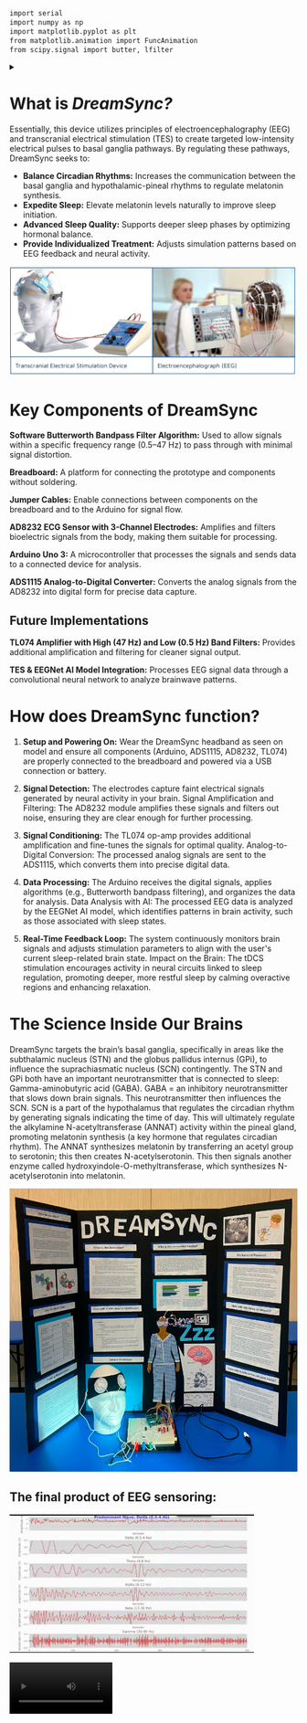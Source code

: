 ```
import serial
import numpy as np
import matplotlib.pyplot as plt
from matplotlib.animation import FuncAnimation
from scipy.signal import butter, lfilter
```
<details>

<summary> </summary>

```
import serial
import numpy as np
import matplotlib.pyplot as plt
from matplotlib.animation import FuncAnimation
from scipy.signal import butter, lfilter

# Serial port configuration
SERIAL_PORT = "COM3"  # Replace with your Arduino's COM port
BAUD_RATE = 9600
WINDOW_SIZE = 500  # Number of samples for real-time plotting
SAMPLING_RATE = 100  # Hz (adjust to your actual sampling rate)

# Initialize serial connection
ser = serial.Serial("/dev/tty.usbmodem1101", BAUD_RATE, timeout=1)

# Butterworth Bandpass Filter
def butter_bandpass(lowcut, highcut, fs, order=4):
    nyquist = 0.5 * fs
    low = lowcut / nyquist
    high = highcut / nyquist
    b, a = butter(order, [low, high], btype="band")
    return b, a

def bandpass_filter(data, lowcut, highcut, fs, order=4):
    b, a = butter_bandpass(lowcut, highcut, fs, order)
    return lfilter(b, a, data)

# Band configurations
bands = {
    "Delta (0.5-4 Hz)": (0.5, 4),
    "Theta (4-8 Hz)": (4, 8),
    "Alpha (8-13 Hz)": (8, 13),
    "Beta (13-30 Hz)": (13, 30),
    "Gamma (30-45 Hz)": (30, 45),
}

# Initialize data buffers
raw_data = np.zeros(WINDOW_SIZE)
band_data = {name: np.zeros(WINDOW_SIZE) for name in bands}
band_power = {name: 0 for name in bands}

# Setup plots
plt.style.use("ggplot")
fig, axes = plt.subplots(len(bands) + 1, 1, figsize=(10, 10), sharex=True)

# Raw EEG plot
axes[0].set_title("Raw EEG Signal")
axes[0].set_ylim(-3, 3)
raw_line, = axes[0].plot(raw_data)

# Band-specific plots
band_lines = {}
for ax, (name, _) in zip(axes[1:], bands.items()):
    ax.set_title(name)
    ax.set_ylim(-0.5, 0.5)
    band_lines[name], = ax.plot(band_data[name])

# Predominant wave label
fig.text(0.5, 0.95, "", ha="center", fontsize=16, fontweight="bold", color="blue")

def update(frame):
    global raw_data, band_data, band_power

    try:
        serial_input = ser.readline().decode("utf-8").strip()  # Renamed to avoid conflict
        print(serial_input)
        if serial_input:
            raw_adc = int(serial_input)
            voltage = raw_adc * (4.096 / 32768)  # Convert raw ADC to voltage

            # Update raw data buffer
            raw_data = np.roll(raw_data, -1)
            raw_data[-1] = voltage

            # Update band-specific buffers and calculate power
            for name, (lowcut, highcut) in bands.items():
                band_data[name] = np.roll(band_data[name], -1)
                band_data[name][-1] = bandpass_filter(raw_data, lowcut, highcut, SAMPLING_RATE)[-1]

                # Calculate RMS power for the band
                band_power[name] = np.sqrt(np.mean(np.square(band_data[name])))

            # Update raw EEG plot
            raw_line.set_ydata(raw_data)  # Correct reference to the plot line

            # Update band-specific plots
            for name, line in band_lines.items():
                line.set_ydata(band_data[name])

            # Determine the predominant wave
            predominant_band = max(band_power, key=band_power.get)
            fig.texts[-1].set_text(f"Predominant Wave: {predominant_band}")

    except ValueError:
        pass  # Ignore invalid lines

    return [raw_line] + list(band_lines.values())

# Adjust plot settings
for ax in axes:
    ax.set_xlim(0, WINDOW_SIZE)
    ax.set_xlabel("Samples")
    ax.set_ylabel("Amplitude (V)")

# Initialize animation
ani = FuncAnimation(fig, update, blit=True, interval=50)
plt.tight_layout()
plt.show()

# Close serial connection
ser.close()
```

</details>

# What is ***DreamSync?***
Essentially, this device utilizes principles of electroencephalography (EEG) and transcranial electrical stimulation (TES) to create targeted low-intensity electrical pulses to basal ganglia pathways. By regulating these pathways, DreamSync seeks to:
- **Balance Circadian Rhythms:** Increases the communication between the basal ganglia and hypothalamic-pineal rhythms to regulate melatonin synthesis. 
- **Expedite Sleep:** Elevate melatonin levels naturally to improve sleep initiation. 
- **Advanced Sleep Quality:** Supports deeper sleep phases by optimizing hormonal balance. 
- **Provide Individualized Treatment:** Adjusts simulation patterns based on EEG feedback and neural activity.
  
<img src="IMG_FCC1AF6CCD25-1.jpeg" alt="Project Screenshot" width="800">

# Key Components of DreamSync

**Software Butterworth Bandpass Filter Algorithm:** Used to allow signals within a specific frequency range (0.5–47 Hz) to pass through with minimal signal distortion. 

**Breadboard:** A platform for connecting the prototype and components without soldering. 

**Jumper Cables:** Enable connections between components on the breadboard and to the Arduino for signal flow. 

**AD8232 ECG Sensor with 3-Channel Electrodes:** Amplifies and filters bioelectric signals from the body, making them suitable for processing. 

**Arduino Uno 3:** A microcontroller that processes the signals and sends data to a connected device for analysis. 

**ADS1115 Analog-to-Digital Converter:** Converts the analog signals from the AD8232 into digital form for precise data capture. 

## Future Implementations

**TL074 Amplifier with High (47 Hz) and Low (0.5 Hz) Band Filters:** Provides additional amplification and filtering for cleaner signal output. 

**TES & EEGNet AI Model Integration:** Processes EEG signal data through a convolutional neural network to analyze brainwave patterns.

# How does DreamSync function?

1. **Setup and Powering On:** Wear the DreamSync headband as seen on model and ensure all components (Arduino, ADS1115, AD8232, TL074) are properly connected to the breadboard and powered via a USB connection or battery.
   
3. **Signal Detection:** The electrodes capture faint electrical signals generated by neural activity in your brain. Signal Amplification and Filtering: The AD8232 module amplifies these signals and filters out noise, ensuring they are clear enough for further processing.
   
5. **Signal Conditioning:** The TL074 op-amp provides additional amplification and fine-tunes the signals for optimal quality. Analog-to-Digital Conversion: The processed analog signals are sent to the ADS1115, which converts them into precise digital data.
   
7. **Data Processing:** The Arduino receives the digital signals, applies algorithms (e.g., Butterworth bandpass filtering), and organizes the data for analysis. Data Analysis with AI: The processed EEG data is analyzed by the EEGNet AI model, which identifies patterns in brain activity, such as those associated with sleep states.
   
9. **Real-Time Feedback Loop:** The system continuously monitors brain signals and adjusts stimulation parameters to align with the user's current sleep-related brain state. Impact on the Brain: The tDCS stimulation encourages activity in neural circuits linked to sleep regulation, promoting deeper, more restful sleep by calming overactive regions and enhancing relaxation.

# The Science Inside Our Brains

DreamSync targets the brain’s basal ganglia, specifically in areas like the subthalamic nucleus (STN) and the globus pallidus internus (GPi), to influence the suprachiasmatic nucleus (SCN) contingently. 
The STN and GPi both have an important neurotransmitter that is connected to sleep: Gamma-aminobutyric acid (GABA).
GABA = an inhibitory neurotransmitter that slows down brain signals. This neurotransmitter then influences the SCN. 
SCN is a part of the hypothalamus that regulates the circadian rhythm by generating signals indicating the time of day. 
This will ultimately regulate the alkylamine N-acetyltransferase (ANNAT) activity within the pineal gland, promoting melatonin synthesis (a key hormone that regulates circadian rhythm). 
The ANNAT synthesizes melatonin by transferring an acetyl group to serotonin; this then creates  N-acetylserotonin. This then signals another enzyme called hydroxyindole-O-methyltransferase, which synthesizes N-acetylserotonin into melatonin.

<img src="IMG_7E25AC653C08-1.jpeg" alt="Project Screenshot" width="800">

## The final product of EEG sensoring:
![EEG](ezgif.com-video-to-gif-converter.gif)

<video src='My Movie 1 - Small.mov' width=180/>
